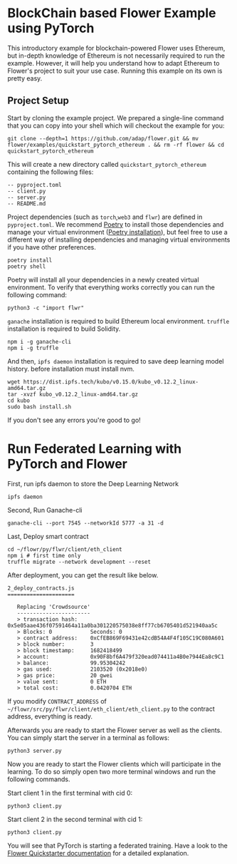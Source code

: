 # BlockChain based Flower Example using PyTorch

This introductory example for blockchain-powered Flower uses Ethereum, but in-depth knowledge of Ethereum is not necessarily required to run the example. However, it will help you understand how to adapt Ethereum to Flower's project to suit your use case.
Running this example on its own is pretty easy.

## Project Setup

Start by cloning the example project. We prepared a single-line command that you can copy into your shell which will checkout the example for you:

```shell
git clone --depth=1 https://github.com/adap/flower.git && mv flower/examples/quickstart_pytorch_ethereum . && rm -rf flower && cd quickstart_pytorch_ethereum
```

This will create a new directory called `quickstart_pytorch_ethereum` containing the following files:

```shell
-- pyproject.toml
-- client.py
-- server.py
-- README.md
```

Project dependencies (such as `torch`,`web3` and `flwr`) are defined in `pyproject.toml`. We recommend [Poetry](https://python-poetry.org/docs/) to install those dependencies and manage your virtual environment ([Poetry installation](https://python-poetry.org/docs/#installation)), but feel free to use a different way of installing dependencies and managing virtual environments if you have other preferences.

```shell
poetry install
poetry shell
```

Poetry will install all your dependencies in a newly created virtual environment. To verify that everything works correctly you can run the following command:

```shell
python3 -c "import flwr"
```

`ganache` installation is required to build Ethereum local environment.
`truffle` installation is required to build Solidity.

```shell
npm i -g ganache-cli
npm i -g truffle
```

And then, `ipfs daemon` installation is required to save deep learning model history. before installation must install nvm.
```shell
wget https://dist.ipfs.tech/kubo/v0.15.0/kubo_v0.12.2_linux-amd64.tar.gz
tar -xvzf kubo_v0.12.2_linux-amd64.tar.gz
cd kubo
sudo bash install.sh
```



If you don't see any errors you're good to go!

# Run Federated Learning with PyTorch and Flower

First, run ipfs daemon to store the Deep Learning Network
```shell
ipfs daemon
```
Second, Run Ganache-cli
```shell
ganache-cli --port 7545 --networkId 5777 -a 31 -d
```
Last, Deploy smart contract
```
cd ~/flowr/py/flwr/client/eth_client
npm i # first time only
truffle migrate --network development --reset
```
After deployment, you can get the result like below.
```shell
2_deploy_contracts.js
=====================

   Replacing 'Crowdsource'
   -----------------------
   > transaction hash:    0x5e05aae436f07591464a11a0ba301220575038e8ff77cb6705401d521940aa5c
   > Blocks: 0            Seconds: 0
   > contract address:    0xCfEB869F69431e42cdB54A4F4f105C19C080A601
   > block number:        3
   > block timestamp:     1682418499
   > account:             0x90F8bf6A479f320ead074411a4B0e7944Ea8c9C1
   > balance:             99.95304242
   > gas used:            2103520 (0x2018e0)
   > gas price:           20 gwei
   > value sent:          0 ETH
   > total cost:          0.0420704 ETH
```
If you modify `CONTRACT_ADDRESS` of `~/flowr/src/py/flwr/client/eth_client/eth_client.py` to the contract address, everything is ready.

Afterwards you are ready to start the Flower server as well as the clients. You can simply start the server in a terminal as follows:

```shell
python3 server.py
```

Now you are ready to start the Flower clients which will participate in the learning. To do so simply open two more terminal windows and run the following commands.

Start client 1 in the first terminal with cid 0:

```shell
python3 client.py
```

Start client 2 in the second terminal with cid 1:

```shell
python3 client.py
```

You will see that PyTorch is starting a federated training. Have a look to the [Flower Quickstarter documentation](https://flower.dev/docs/quickstart-pytorch.html) for a detailed explanation.
